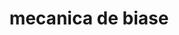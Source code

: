---
title: "mecanica de biase"
url: /ciudad-autonoma-de-buenos-aires/mecanica-de-biase/
shop: Autowerkstatt
---